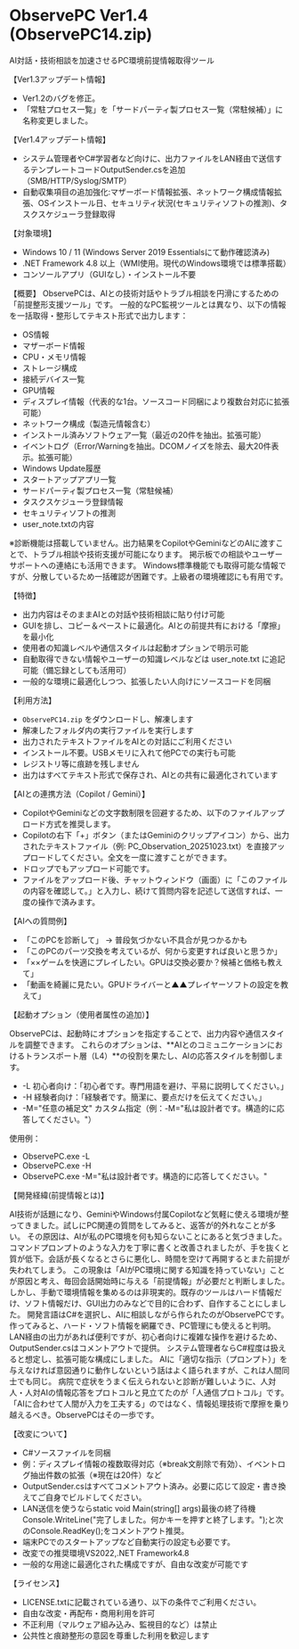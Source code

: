 # ObservePC Ver1.4 (ObservePC14.zip)
AI対話・技術相談を加速させるPC環境前提情報取得ツール

【Ver1.3アップデート情報】
- Ver1.2のバグを修正。
- 「常駐プロセス一覧」を「サードパーティ製プロセス一覧（常駐候補）」に名称変更しました。

【Ver1.4アップデート情報】
- システム管理者やC#学習者など向けに、出力ファイルをLAN経由で送信するテンプレートコードOutputSender.csを追加（SMB/HTTP/Syslog/SMTP）
- 自動収集項目の追加強化:マザーボード情報拡張、ネットワーク構成情報拡張、OSインストール日、セキュリティ状況(セキュリティソフトの推測)、タスクスケジューラ登録取得

【対象環境】
- Windows 10 / 11 (Windows Server 2019 Essentialsにて動作確認済み)
- .NET Framework 4.8 以上（WMI使用。現代のWindows環境では標準搭載）
- コンソールアプリ（GUIなし）・インストール不要

【概要】
ObservePCは、AIとの技術対話やトラブル相談を円滑にするための「前提整形支援ツール」です。
一般的なPC監視ツールとは異なり、以下の情報を一括取得・整形してテキスト形式で出力します：
- 	OS情報
- 	マザーボード情報
- 	CPU・メモリ情報
- 	ストレージ構成
- 	接続デバイス一覧
- 	GPU情報
- 	ディスプレイ情報（代表的な1台。ソースコード同梱により複数台対応に拡張可能）
- 	ネットワーク構成（製造元情報含む）
- 	インストール済みソフトウェア一覧（最近の20件を抽出。拡張可能）
- 	イベントログ（Error/Warningを抽出。DCOMノイズを除去、最大20件表示。拡張可能）
- 	Windows Update履歴
- 	スタートアップアプリ一覧
- 	サードパーティ製プロセス一覧（常駐候補）
- 	タスクスケジューラ登録情報
- 	セキュリティソフトの推測
- 	user_note.txtの内容

※診断機能は搭載していません。出力結果をCopilotやGeminiなどのAIに渡すことで、トラブル相談や技術支援が可能になります。
掲示板での相談やユーザーサポートへの連絡にも活用できます。
Windows標準機能でも取得可能な情報ですが、分散しているため一括確認が困難です。上級者の環境確認にも有用です。

【特徴】
- 	出力内容はそのままAIとの対話や技術相談に貼り付け可能
- 	GUIを排し、コピー＆ペーストに最適化。AIとの前提共有における「摩擦」を最小化
- 	使用者の知識レベルや通信スタイルは起動オプションで明示可能
- 	自動取得できない情報やユーザーの知識レベルなどは user_note.txt に追記可能（備忘録としても活用可）
- 	一般的な環境に最適化しつつ、拡張したい人向けにソースコードを同梱

【利用方法】
-   `ObservePC14.zip` をダウンロードし、解凍します
-   解凍したフォルダ内の実行ファイルを実行します
-   出力されたテキストファイルをAIとの対話にご利用ください
- 	インストール不要。USBメモリに入れて他PCでの実行も可能
- 	レジストリ等に痕跡を残しません
- 	出力はすべてテキスト形式で保存され、AIとの共有に最適化されています

【AIとの連携方法（Copilot / Gemini）】
- 	CopilotやGeminiなどの文字数制限を回避するため、以下のファイルアップロード方式を推奨します。
-   Copilotの右下「+」ボタン（またはGeminiのクリップアイコン）から、出力されたテキストファイル（例: PC_Observation_20251023.txt）を直接アップロードしてください。全文を一度に渡すことができます。
-   ドロップでもアップロード可能です。
-   ファイルをアップロード後、チャットウィンドウ（画面）に「このファイルの内容を確認して。」と入力し、続けて質問内容を記述して送信すれば、一度の操作で済みます。

【AIへの質問例】
-  「このPCを診断して」 → 普段気づかない不具合が見つかるかも
-  「このPCのパーツ交換を考えているが、何から変更すれば良いと思うか」
-  「××ゲームを快適にプレイしたい。GPUは交換必要か？候補と価格も教えて」
-  「動画を綺麗に見たい。GPUドライバーと▲▲プレイヤーソフトの設定を教えて」

【起動オプション（使用者属性の追加）】

ObservePCは、起動時にオプションを指定することで、出力内容や通信スタイルを調整できます。
これらのオプションは、**AIとのコミュニケーションにおけるトランスポート層（L4）**の役割を果たし、AIの応答スタイルを制御します。

 - -L    初心者向け：「初心者です。専門用語を避け、平易に説明してください。」
 - -H    経験者向け：「経験者です。簡潔に、要点だけを伝えてください。」
 - -M="任意の補足文"   カスタム指定（例：-M="私は設計者です。構造的に応答してください。"）

使用例：
- ObservePC.exe -L
- ObservePC.exe -H
- ObservePC.exe -M="私は設計者です。構造的に応答してください。"
  
【開発経緯(前提情報とは)】

AI技術が話題になり、GeminiやWindows付属Copilotなど気軽に使える環境が整ってきました。試しにPC関連の質問をしてみると、返答が的外れなことが多い。
その原因は、AIが私のPC環境を何も知らないことにあると気づきました。コマンドプロンプトのような入力を丁寧に書くと改善されましたが、手を抜くと質が低下。会話が長くなるとさらに悪化し、時間を空けて再開するとまた前提が失われてしまう。
この現象は「AIがPC環境に関する知識を持っていない」ことが原因と考え、毎回会話開始時に与える「前提情報」が必要だと判断しました。
しかし、手動で環境情報を集めるのは非現実的。既存のツールはハード情報だけ、ソフト情報だけ、GUI出力のみなどで目的に合わず、自作することにしました。
開発言語はC#を選択し、AIに相談しながら作られたのがObservePCです。作ってみると、ハード・ソフト情報を網羅でき、PC管理にも使えると判明。
LAN経由の出力があれば便利ですが、初心者向けに複雑な操作を避けるため、OutputSender.csはコメントアウトで提供。
システム管理者ならC#程度は扱えると想定し、拡張可能な構成にしました。
AIに「適切な指示（プロンプト）」を与えなければ意図通りに動作しないという話はよく語られますが、これは人間同士でも同じ。
病院で症状をうまく伝えられないと診断が難しいように、人対人・人対AIの情報応答をプロトコルと見立てたのが「人通信プロトコル」です。
「AIに合わせて人間が入力を工夫する」のではなく、情報処理技術で摩擦を乗り越えるべき。ObservePCはその一歩です。

【改変について】
- 	C#ソースファイルを同梱
- 	例：ディスプレイ情報の複数取得対応（※break文削除で有効）、イベントログ抽出件数の拡張（※現在は20件）など
- 	OutputSender.csはすべてコメントアウト済み。必要に応じて設定・書き換えてご自身でビルドしてください。
- 	LAN送信を使うならstatic void Main(string[] args)最後の終了待機Console.WriteLine("完了しました。何かキーを押すと終了します。");と次のConsole.ReadKey();をコメントアウト推奨。
- 	端末PCでのスタートアップなど自動実行の設定も必要です。
- 	改変での推奨環境VS2022,.NET Framework4.8
- 	一般的な用途に最適化された構成ですが、自由な改変が可能です

【ライセンス】
- 	LICENSE.txtに記載されている通り、以下の条件でご利用ください。
- 	自由な改変・再配布・商用利用を許可
- 	不正利用（マルウェア組み込み、監視目的など）は禁止
- 	公共性と痕跡整形の意図を尊重した利用を歓迎します
